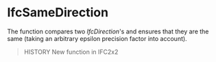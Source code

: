 # IfcSameDirection

The function compares two _IfcDirection_'s and ensures that they are the same (taking an arbitrary epsilon precision factor into account).
<!-- end of short definition -->

> HISTORY New function in IFC2x2
